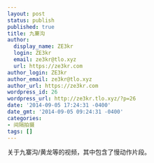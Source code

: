 ```yaml
---
layout: post
status: publish
published: true
title: 九寨沟
author:
  display_name: ZE3kr
  login: ZE3kr
  email: ze3kr@tlo.xyz
  url: https://ze3kr.com
author_login: ZE3kr
author_email: ze3kr@tlo.xyz
author_url: https://ze3kr.com
wordpress_id: 26
wordpress_url: http://ze3kr.tlo.xyz/?p=26
date: '2014-09-05 17:24:31 -0400'
date_gmt: '2014-09-05 09:24:31 -0400'
categories:
- 间隔拍摄
tags: []
---
```

<p>关于九寨沟/黄龙等的视频，其中包含了慢动作片段。</p>
